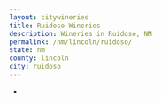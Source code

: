 ```yaml
---
layout: citywineries
title: Ruidoso Wineries
description: Wineries in Ruidoso, NM
permalink: /nm/lincoln/ruidoso/
state: nm
county: lincoln
city: ruidoso
---
```

-
